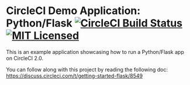# CircleCI Demo Application: Python/Flask [![CircleCI Build Status](https://circleci.com/gh/circleci/cci-demo-flask.svg?style=shield&circle-token=c5ca9cec5afbdf5f6760cbc60349ad085b55ba1e)](https://circleci.com/gh/circleci/cci-demo-flask) [![MIT Licensed](https://img.shields.io/badge/license-MIT-blue.svg)](https://raw.githubusercontent.com/circleci/cci-demo-react/master/LICENSE)

This is an example application showcasing how to run a Python/Flask app on CircleCI 2.0.

You can follow along with this project by reading the following doc: https://discuss.circleci.com/t/getting-started-flask/8549
